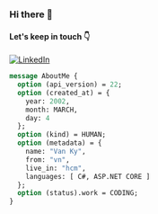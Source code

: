 ### Hi there 👋

#### Let's keep in touch 👇

[![LinkedIn][3]][4]

[3]:  https://img.shields.io/badge/LinkedIn-0077B5?style=for-the-badge&logo=linkedin&logoColor=white
[4]:  https://www.linkedin.com/in/nguynvanky "My LinkedIn Profile"

```proto
message AboutMe {
  option (api_version) = 22;
  option (created_at) = {
    year: 2002,
    month: MARCH,
    day: 4
  };
  option (kind) = HUMAN;
  option (metadata) = {
    name: "Van Ky",
    from: "vn",
    live_in: "hcm",
    languages: [ C#, ASP.NET CORE ]
  };
  option (status).work = CODING;
}
```
